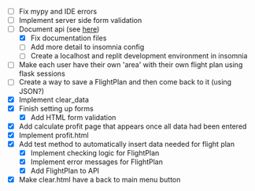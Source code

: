 - [ ] Fix mypy and IDE errors
- [ ] Implement server side form validation
- [ ] Document api (see [here](https://github.com/jozsefsallai/insomnia-documenter))
    - [x] Fix documentation files
    - [ ] Add more detail to insomnia config
    - [ ] Create a localhost and replit development environment in insomnia
- [ ] Make each user have their own 'area' with their own flight plan using flask sessions
- [ ] Create a way to save a FlightPlan and then come back to it (using JSON?)
- [x] Implement clear_data
- [x] Finish setting up forms
    - [x] Add HTML form validation
- [x] Add calculate profit page that appears once all data had been entered
- [x] Implement profit.html
- [x] Add test method to automatically insert data needed for flight plan
  - [x] Implement checking logic for FlightPlan
  - [x] Implement error messages for FlightPlan
  - [x] Add FlightPlan to API
- [x] Make clear.html have a back to main menu button
